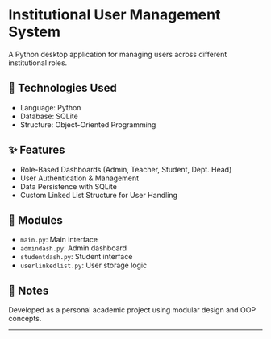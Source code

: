 # Institutional User Management System

A Python desktop application for managing users across different institutional roles.

## 🔧 Technologies Used
- Language: Python
- Database: SQLite
- Structure: Object-Oriented Programming

## ✨ Features
- Role-Based Dashboards (Admin, Teacher, Student, Dept. Head)
- User Authentication & Management
- Data Persistence with SQLite
- Custom Linked List Structure for User Handling

## 📁 Modules
- `main.py`: Main interface
- `admindash.py`: Admin dashboard
- `studentdash.py`: Student interface
- `userlinkedlist.py`: User storage logic

## 📌 Notes
Developed as a personal academic project using modular design and OOP concepts.

---
